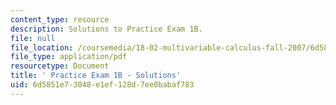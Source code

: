```yaml
---
content_type: resource
description: Solutions to Practice Exam 1B.
file: null
file_location: /coursemedia/18-02-multivariable-calculus-fall-2007/6d5851e73048e1ef128d7ee0babaf783_prac1bsol.pdf
file_type: application/pdf
resourcetype: Document
title: ' Practice Exam 1B - Solutions'
uid: 6d5851e7-3048-e1ef-128d-7ee0babaf783
---
```

